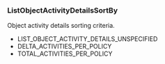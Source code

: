 ### ListObjectActivityDetailsSortBy
Object activity details sorting criteria.

- LIST_OBJECT_ACTIVITY_DETAILS_UNSPECIFIED
- DELTA_ACTIVITIES_PER_POLICY
- TOTAL_ACTIVITIES_PER_POLICY
